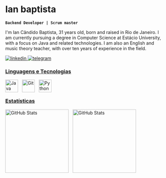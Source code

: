 #  Ian baptista

**`Backend Developer | Scrum master`**

I'm Ian Cândido Baptista, 31 years old, born and raised in Rio de Janeiro. I am currently pursuing a degree in Computer Science at Estácio University, with a focus on Java and related technologies. I am also an English and music theory teacher, with over ten years of experience in the field.

<p align="left">
    <a href="https://www.linkedin.com/in/ian-baptista-053304239/">
        <img 
            alt="linkedin" 
            title="linkedin" 
            src="https://img.shields.io/badge/LinkedIn-0077B5?style=for-the-badge&logo=linkedin&logoColor=white"
        />
       
<a href="https://t.me/ianbaptista">
        <img 
            alt="telegram" 
            title="telegram" 
            src="https://img.shields.io/badge/Telegram-2CA5E0?style=for-the-badge&logo=telegram&logoColor=white"

            

---


###  Linguagens e Tecnologias


<img
    align="left"
    alt="Java"
    title="Java"
    width="40px"
    style="padding-right: 10px;"
    src="https://cdn.jsdelivr.net/gh/devicons/devicon@latest/icons/java/java-original.svg"
/>        

<img 
    align="left" 
    alt="Git" 
    title="Git"
    width="40px" 
    style="padding-right: 10px;" 
    src="https://cdn.jsdelivr.net/gh/devicons/devicon@latest/icons/git/git-original.svg" 
/>
<img 
    align="left" 
    alt="Python" 
    title="Python"
    width="40px" 
    style="padding-right: 10px;" 
    src="https://cdn.jsdelivr.net/gh/devicons/devicon@latest/icons/python/python-original.svg" 
/>

<br/>
<br/>

###  Estatísticas

<p>
  <img 
    align="left" 
    alt="GitHub Stats" 
    height="200" 
    style="padding-right: 10px;" 
    src="https://github-readme-stats.vercel.app/api?username=IanBaptista&show_icons=true&theme=tokyonight&include_all_commits=true&locale=pt-br" 
  />

<img 
      align="left" 
      alt="GitHub Stats" 
      height="200" 
      src="https://github-readme-stats.vercel.app/api/top-langs/?username=IanBaptista&theme=tokyonight&custom_title=Tecnologias&langs_count=9" 
  />

</p>

